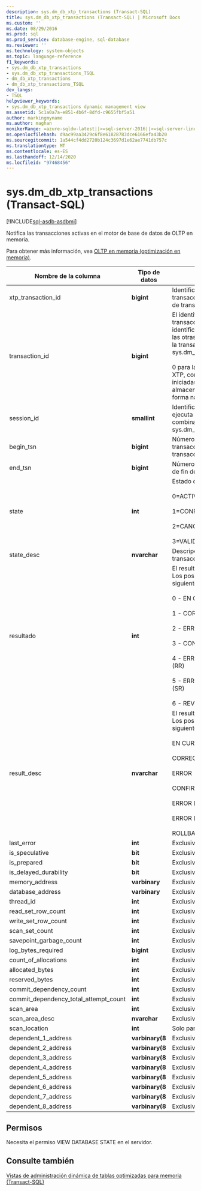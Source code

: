 ```yaml
---
description: sys.dm_db_xtp_transactions (Transact-SQL)
title: sys.dm_db_xtp_transactions (Transact-SQL) | Microsoft Docs
ms.custom: ''
ms.date: 08/29/2016
ms.prod: sql
ms.prod_service: database-engine, sql-database
ms.reviewer: ''
ms.technology: system-objects
ms.topic: language-reference
f1_keywords:
- sys.dm_db_xtp_transactions
- sys.dm_db_xtp_transactions_TSQL
- dm_db_xtp_transactions
- dm_db_xtp_transactions_TSQL
dev_langs:
- TSQL
helpviewer_keywords:
- sys.dm_db_xtp_transactions dynamic management view
ms.assetid: 5c1a0a7a-e851-4b6f-8dfd-c9655fbf5a51
author: markingmyname
ms.author: maghan
monikerRange: =azure-sqldw-latest||>=sql-server-2016||>=sql-server-linux-2017||=azuresqldb-mi-current
ms.openlocfilehash: d9ac99aa3429c6f8e61828783dce6166efa43b20
ms.sourcegitcommit: 1a544cf4dd2720b124c3697d1e62ae7741db757c
ms.translationtype: MT
ms.contentlocale: es-ES
ms.lasthandoff: 12/14/2020
ms.locfileid: "97468456"
---
```

# <a name="sysdm_db_xtp_transactions-transact-sql"></a>sys.dm_db_xtp_transactions (Transact-SQL)
[!INCLUDE[sql-asdb-asdbmi](../../includes/applies-to-version/sql-asdb-asdbmi.md)]

  Notifica las transacciones activas en el motor de base de datos de OLTP en memoria.  
  
 Para obtener más información, vea [OLTP en memoria &#40;optimización en memoria&#41;](../../relational-databases/in-memory-oltp/in-memory-oltp-in-memory-optimization.md).  
    
|Nombre de la columna|Tipo de datos|Descripción|  
|-----------------|---------------|-----------------|  
|xtp_transaction_id|**bigint**|Identificador interno para esta transacción en el administrador de transacciones de XTP.|  
|transaction_id|**bigint**|El identificador de la transacción. Se combina con el identificador de transacción en las otras DMV relacionadas con la transacción, como sys.dm_tran_active_transactions.<br /><br /> 0 para las transacciones solo de XTP, como las transacciones iniciadas por procedimientos almacenados compilados de forma nativa.|  
|session_id|**smallint**|Identificador de la sesión que ejecuta esta transacción. Se combina con sys.dm_exec_sessions.|  
|begin_tsn|**bigint**|Número de serie de transacciones de inicio de la transacción.|  
|end_tsn|**bigint**|Número de serie de transacción de fin de la transacción.|  
|state|**int**|Estado de la transacción:<br /><br /> 0=ACTIVA<br /><br /> 1=CONFIRMADA<br /><br /> 2=CANCELADA<br /><br /> 3=VALIDANDO|  
|state_desc|**nvarchar**|Descripción del estado de la transacción.|  
|resultado|**int**|El resultado de esta transacción. Los posibles valores son los siguientes.<br /><br /> 0 - EN CURSO<br /><br /> 1 - CORRECTO<br /><br /> 2 - ERROR<br /><br /> 3 - CONFIRMAR DEPENDENCIA<br /><br /> 4 - ERROR EN LA VALIDACIÓN (RR)<br /><br /> 5 - ERROR EN LA VALIDACIÓN (SR)<br /><br /> 6 - REVERTIR|  
|result_desc|**nvarchar**|El resultado de esta transacción. Los posibles valores son los siguientes.<br /><br /> EN CURSO<br /><br /> CORRECTA<br /><br /> ERROR<br /><br /> CONFIRMAR DEPENDENCIA<br /><br /> ERROR EN LA VALIDACIÓN (RR)<br /><br /> ERROR EN LA VALIDACIÓN (SR)<br /><br /> ROLLBACK|  
|last_error|**int**|Exclusivamente para uso interno|  
|is_speculative|**bit**|Exclusivamente para uso interno|  
|is_prepared|**bit**|Exclusivamente para uso interno|  
|is_delayed_durability|**bit**|Exclusivamente para uso interno|  
|memory_address|**varbinary**|Exclusivamente para uso interno|  
|database_address|**varbinary**|Exclusivamente para uso interno|  
|thread_id|**int**|Exclusivamente para uso interno|  
|read_set_row_count|**int**|Exclusivamente para uso interno|  
|write_set_row_count|**int**|Exclusivamente para uso interno|  
|scan_set_count|**int**|Exclusivamente para uso interno|  
|savepoint_garbage_count|**int**|Exclusivamente para uso interno|  
|log_bytes_required|**bigint**|Exclusivamente para uso interno|  
|count_of_allocations|**int**|Exclusivamente para uso interno|  
|allocated_bytes|**int**|Exclusivamente para uso interno|  
|reserved_bytes|**int**|Exclusivamente para uso interno|  
|commit_dependency_count|**int**|Exclusivamente para uso interno|  
|commit_dependency_total_attempt_count|**int**|Exclusivamente para uso interno|  
|scan_area|**int**|Exclusivamente para uso interno|  
|scan_area_desc|**nvarchar**|Exclusivamente para uso interno|  
|scan_location|**int**|Solo para uso interno.|  
|dependent_1_address|**varbinary(8**|Exclusivamente para uso interno|  
|dependent_2_address|**varbinary(8**|Exclusivamente para uso interno|  
|dependent_3_address|**varbinary(8**|Exclusivamente para uso interno|  
|dependent_4_address|**varbinary(8**|Exclusivamente para uso interno|  
|dependent_5_address|**varbinary(8**|Exclusivamente para uso interno|  
|dependent_6_address|**varbinary(8**|Exclusivamente para uso interno|  
|dependent_7_address|**varbinary(8**|Exclusivamente para uso interno|  
|dependent_8_address|**varbinary(8**|Exclusivamente para uso interno|  
  
## <a name="permissions"></a>Permisos  
 Necesita el permiso VIEW DATABASE STATE en el servidor.  
  
## <a name="see-also"></a>Consulte también  
 [Vistas de administración dinámica de tablas optimizadas para memoria &#40;Transact-SQL&#41;](../../relational-databases/system-dynamic-management-views/memory-optimized-table-dynamic-management-views-transact-sql.md)  
  
  
